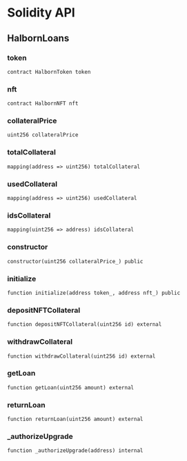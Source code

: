 # Solidity API

## HalbornLoans

### token

```solidity
contract HalbornToken token
```

### nft

```solidity
contract HalbornNFT nft
```

### collateralPrice

```solidity
uint256 collateralPrice
```

### totalCollateral

```solidity
mapping(address => uint256) totalCollateral
```

### usedCollateral

```solidity
mapping(address => uint256) usedCollateral
```

### idsCollateral

```solidity
mapping(uint256 => address) idsCollateral
```

### constructor

```solidity
constructor(uint256 collateralPrice_) public
```

### initialize

```solidity
function initialize(address token_, address nft_) public
```

### depositNFTCollateral

```solidity
function depositNFTCollateral(uint256 id) external
```

### withdrawCollateral

```solidity
function withdrawCollateral(uint256 id) external
```

### getLoan

```solidity
function getLoan(uint256 amount) external
```

### returnLoan

```solidity
function returnLoan(uint256 amount) external
```

### _authorizeUpgrade

```solidity
function _authorizeUpgrade(address) internal
```

